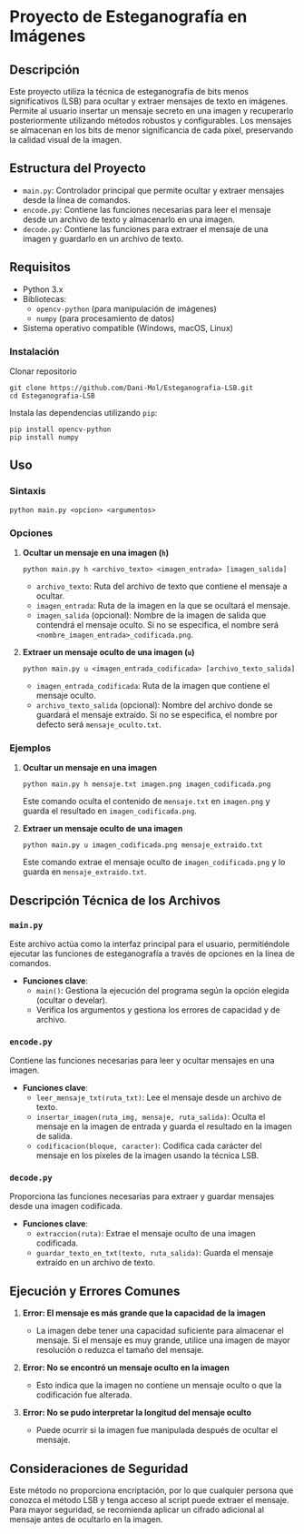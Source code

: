 # Proyecto de Esteganografía en Imágenes

## Descripción
Este proyecto utiliza la técnica de esteganografía de bits menos significativos (LSB) para ocultar y extraer mensajes de texto en imágenes. Permite al usuario insertar un mensaje secreto en una imagen y recuperarlo posteriormente utilizando métodos robustos y configurables. Los mensajes se almacenan en los bits de menor significancia de cada píxel, preservando la calidad visual de la imagen.

## Estructura del Proyecto

- `main.py`: Controlador principal que permite ocultar y extraer mensajes desde la línea de comandos.
- `encode.py`: Contiene las funciones necesarias para leer el mensaje desde un archivo de texto y almacenarlo en una imagen.
- `decode.py`: Contiene las funciones para extraer el mensaje de una imagen y guardarlo en un archivo de texto.

## Requisitos

- Python 3.x
- Bibliotecas:
  - `opencv-python` (para manipulación de imágenes)
  - `numpy` (para procesamiento de datos)
- Sistema operativo compatible (Windows, macOS, Linux)

### Instalación


Clonar repositorio

```
git clone https://github.com/Dani-Mol/Esteganografia-LSB.git
cd Esteganografia-LSB
```

Instala las dependencias utilizando `pip`:

```
pip install opencv-python 
pip install numpy
```

## Uso

### Sintaxis

```
python main.py <opcion> <argumentos>
```

### Opciones

1. **Ocultar un mensaje en una imagen (`h`)**
   
   ```
   python main.py h <archivo_texto> <imagen_entrada> [imagen_salida]
   ```
   - `archivo_texto`: Ruta del archivo de texto que contiene el mensaje a ocultar.
   - `imagen_entrada`: Ruta de la imagen en la que se ocultará el mensaje.
   - `imagen_salida` (opcional): Nombre de la imagen de salida que contendrá el mensaje oculto. Si no se especifica, el nombre será `<nombre_imagen_entrada>_codificada.png`.

2. **Extraer un mensaje oculto de una imagen (`u`)**
   
   ```
   python main.py u <imagen_entrada_codificada> [archivo_texto_salida]
   ```
   - `imagen_entrada_codificada`: Ruta de la imagen que contiene el mensaje oculto.
   - `archivo_texto_salida` (opcional): Nombre del archivo donde se guardará el mensaje extraído. Si no se especifica, el nombre por defecto será `mensaje_oculto.txt`.

### Ejemplos

1. **Ocultar un mensaje en una imagen**

   ```
   python main.py h mensaje.txt imagen.png imagen_codificada.png
   ```

   Este comando oculta el contenido de `mensaje.txt` en `imagen.png` y guarda el resultado en `imagen_codificada.png`.

2. **Extraer un mensaje oculto de una imagen**

   ```
   python main.py u imagen_codificada.png mensaje_extraido.txt
   ```

   Este comando extrae el mensaje oculto de `imagen_codificada.png` y lo guarda en `mensaje_extraido.txt`.

## Descripción Técnica de los Archivos

### `main.py`

Este archivo actúa como la interfaz principal para el usuario, permitiéndole ejecutar las funciones de esteganografía a través de opciones en la línea de comandos.

- **Funciones clave**:
  - `main()`: Gestiona la ejecución del programa según la opción elegida (ocultar o develar).
  - Verifica los argumentos y gestiona los errores de capacidad y de archivo.
  
### `encode.py`

Contiene las funciones necesarias para leer y ocultar mensajes en una imagen.

- **Funciones clave**:
  - `leer_mensaje_txt(ruta_txt)`: Lee el mensaje desde un archivo de texto.
  - `insertar_imagen(ruta_img, mensaje, ruta_salida)`: Oculta el mensaje en la imagen de entrada y guarda el resultado en la imagen de salida.
  - `codificacion(bloque, caracter)`: Codifica cada carácter del mensaje en los píxeles de la imagen usando la técnica LSB.

### `decode.py`

Proporciona las funciones necesarias para extraer y guardar mensajes desde una imagen codificada.

- **Funciones clave**:
  - `extraccion(ruta)`: Extrae el mensaje oculto de una imagen codificada.
  - `guardar_texto_en_txt(texto, ruta_salida)`: Guarda el mensaje extraído en un archivo de texto.

## Ejecución y Errores Comunes

1. **Error: El mensaje es más grande que la capacidad de la imagen**
   - La imagen debe tener una capacidad suficiente para almacenar el mensaje. Si el mensaje es muy grande, utilice una imagen de mayor resolución o reduzca el tamaño del mensaje.

2. **Error: No se encontró un mensaje oculto en la imagen**
   - Esto indica que la imagen no contiene un mensaje oculto o que la codificación fue alterada.

3. **Error: No se pudo interpretar la longitud del mensaje oculto**
   - Puede ocurrir si la imagen fue manipulada después de ocultar el mensaje.


## Consideraciones de Seguridad

Este método no proporciona encriptación, por lo que cualquier persona que conozca el método LSB y tenga acceso al script puede extraer el mensaje. Para mayor seguridad, se recomienda aplicar un cifrado adicional al mensaje antes de ocultarlo en la imagen.
